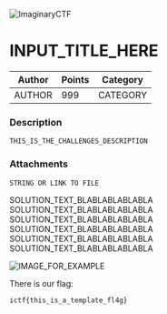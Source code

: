 ![ImaginaryCTF](../../banner.png)

# INPUT_TITLE_HERE

|Author|Points|Category|
|---|---|---|
|AUTHOR|999|CATEGORY|

### Description

```
THIS_IS_THE_CHALLENGES_DESCRIPTION	
```

### Attachments

```
STRING OR LINK TO FILE
```
SOLUTION_TEXT_BLABLABLABLABLA
SOLUTION_TEXT_BLABLABLABLABLA
SOLUTION_TEXT_BLABLABLABLABLA
SOLUTION_TEXT_BLABLABLABLABLA
SOLUTION_TEXT_BLABLABLABLABLA
SOLUTION_TEXT_BLABLABLABLABLA

![IMAGE_FOR_EXAMPLE](GOOD_IMAGE_TITLE.png)



There is our flag:
```
ictf{this_is_a_template_fl4g}
```